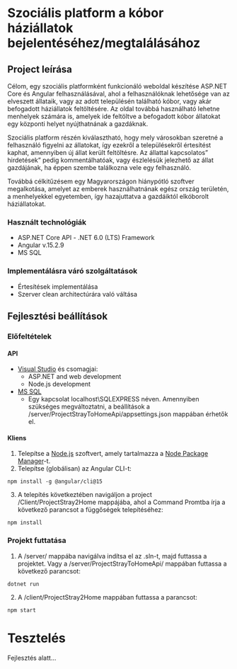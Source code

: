 # Szociális platform a kóbor háziállatok bejelentéséhez/megtalálásához

## Project leírása
Célom, egy szociális platformként funkcionáló weboldal készítése ASP.NET Core és Angular felhasználásával, ahol a felhasználóknak lehetősége van az elveszett állataik, vagy az adott településén található kóbor, vagy akár befogadott háziállatok feltöltésére. Az oldal továbbá használható lehetne menhelyek számára is, amelyek ide feltöltve a befogadott kóbor állatokat egy központi helyet nyújthatnának a gazdáknak.

Szociális platform részén kiválasztható, hogy mely városokban szeretné a felhasználó figyelni az állatokat, így ezekről a településekről értesítést kaphat, amennyiben új állat került feltöltésre. Az állattal kapcsolatos” hirdetések” pedig kommentálhatóak, vagy észlelésük jelezhető az állat gazdájának, ha éppen szembe találkozna vele egy felhasználó.

Továbbá célkitűzésem egy Magyarországon hiánypótló szoftver megalkotása, amelyet az emberek használhatnának egész ország területén, a menhelyekkel egyetemben, így hazajuttatva a gazdáiktól elkóborolt háziállatokat.

### Használt technológiák
- ASP.NET Core API - .NET 6.0 (LTS) Framework
- Angular v.15.2.9
- MS SQL

### Implementálásra váró szolgáltatások
- Értesítések implementálása
- Szerver clean architectúrára való váltása


## Fejlesztési beállítások

### Előfeltételek

#### API
- [Visual Studio] és csomagjai:
    - ASP.NET and web development
    - Node.js development
- [MS SQL]
    - Egy kapcsolat localhost\\SQLEXPRESS néven. Amennyiben szükséges megváltoztatni, a beállítások a /server/ProjectStrayToHomeApi/appsettings.json mappában érhetők el.

#### Kliens

1. Telepítse a [Node.js] szoftvert, amely tartalmazza a [Node Package Manager][npm]-t.
2. Telepítse (globálisan) az Angular CLI-t:
```
npm install -g @angular/cli@15
```
3. A telepítés következtében navigáljon a project /Client/ProjectStray2Home mappájába, ahol a Command Promtba írja a következő parancsot a függőségek telepítéséhez:
```
npm install
```

### Projekt futtatása

1. A /server/ mappába navigálva indítsa el az .sln-t, majd futtassa a projektet. Vagy a /server/ProjectStrayToHomeApi/ mappában futtassa a következő parancsot:
```
dotnet run
```
2. A /client/ProjectStray2Home mappában futtassa a parancsot:
```
npm start
```


# Tesztelés
Fejlesztés alatt...

[Visual Studio]: https://visualstudio.microsoft.com/free-developer-offers/
[MS SQL]: https://www.microsoft.com/en-us/sql-server/sql-server-downloads
[node.js]: https://nodejs.org/
[npm]: https://www.npmjs.com/get-npm